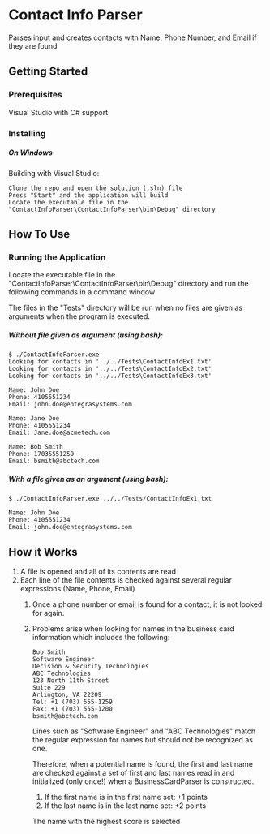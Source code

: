 # Contact Info Parser

Parses input and creates contacts with Name, Phone Number, and Email if they are found

## Getting Started

### Prerequisites

Visual Studio with C# support

### Installing

##### On Windows

Building with Visual Studio:

```
Clone the repo and open the solution (.sln) file
Press "Start" and the application will build
Locate the executable file in the "ContactInfoParser\ContactInfoParser\bin\Debug" directory
```

## How To Use

### Running the Application

Locate the executable file in the "ContactInfoParser\ContactInfoParser\bin\Debug" directory and run the following commands in a command window

The files in the "Tests" directory will be run when no files are given as arguments when the program is executed.

##### Without file given as argument (using bash):
```
$ ./ContactInfoParser.exe
Looking for contacts in '../../Tests\ContactInfoEx1.txt'
Looking for contacts in '../../Tests\ContactInfoEx2.txt'
Looking for contacts in '../../Tests\ContactInfoEx3.txt'

Name: John Doe
Phone: 4105551234
Email: john.doe@entegrasystems.com

Name: Jane Doe
Phone: 4105551234
Email: Jane.doe@acmetech.com

Name: Bob Smith
Phone: 17035551259
Email: bsmith@abctech.com
```

##### With a file given as an argument (using bash):
```
$ ./ContactInfoParser.exe ../../Tests/ContactInfoEx1.txt

Name: John Doe
Phone: 4105551234
Email: john.doe@entegrasystems.com
```

## How it Works

1. A file is opened and all of its contents are read
2. Each line of the file contents is checked against several regular expressions (Name, Phone, Email)
	1. Once a phone number or email is found for a contact, it is not looked for again.
	2. Problems arise when looking for names in the business card information which includes the following:
	 	```
       Bob Smith
       Software Engineer
       Decision & Security Technologies
       ABC Technologies
       123 North 11th Street
       Suite 229
       Arlington, VA 22209
       Tel: +1 (703) 555-1259
       Fax: +1 (703) 555-1200
       bsmith@abctech.com
	 	```
        Lines such as "Software Engineer" and "ABC Technologies" match the regular expression for names but should not be recognized as one.
        
        Therefore, when a potential name is found, the first and last name are checked against a set of first and last names read in and initialized (only once!) when a BusinessCardParser is constructed.
        
        1. If the first name is in the first name set: +1 points
        2. If the last name is in the last name set: +2 points
        
    	The name with the highest score is selected